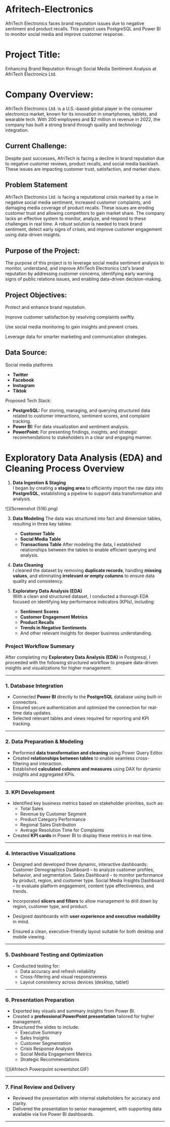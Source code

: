 # Afritech-Electronics
AfriTech Electronics faces brand reputation issues due to negative sentiment and product recalls. This project uses PostgreSQL and Power BI to monitor social media and improve customer response.

# Project Title:
Enhancing Brand Reputation through Social Media Sentiment Analysis at AfriTech Electronics Ltd.

# Company Overview: 
AfriTech Electronics Ltd. is a U.S.-based global player in the consumer electronics market, known for its innovation in smartphones, tablets, and wearable 
tech. With 200 employees and $2 million in revenue in 2022, the company has built a strong brand through quality and technology integration.

## Current Challenge: 

Despite past successes, AfriTech is facing a decline in brand reputation due to negative customer reviews, product recalls, and social media backlash. 
These issues are impacting customer trust, satisfaction, and market share.

## Problem Statement
AfriTech Electronics Ltd. is facing a reputational crisis marked by a rise in negative social media sentiment, increased customer complaints, and damaging 
media coverage of product recalls. These issues are eroding customer trust and allowing competitors to gain market share. The company lacks an effective 
system to monitor, analyze, and respond to these challenges in real time. A robust solution is needed to track brand sentiment, detect early signs of crises, 
and improve customer engagement using data-driven insights.


## Purpose of the Project:
The purpose of this project is to leverage social media sentiment analysis to monitor, understand, and improve AfriTech Electronics Ltd's brand reputation by
addressing customer concerns, identifying early warning signs of public relations issues, and enabling data-driven decision-making.

## Project Objectives:
Protect and enhance brand reputation.

Improve customer satisfaction by resolving complaints swiftly.

Use social media monitoring to gain insights and prevent crises.

Leverage data for smarter marketing and communication strategies.

## Data Source:
Social media platforms 
- **Twitter**
- **Facebook**
- **Instagram**
- **Tiktok**

Proposed Tech Stack:
- **PostgreSQL:** For storing, managing, and querying structured data related to customer interactions, sentiment scores, and complaint tracking.
- **Power BI:** For data visualization and sentiment analysis.
- **PowerPoint:** For presenting findings, insights, and strategic recommendations to stakeholders in a clear and engaging manner.

# Exploratory Data Analysis (EDA) and Cleaning Process Overview

1. **Data Ingestion & Staging**  
   I began by creating a **staging area** to efficiently import the raw data into **PostgreSQL**, establishing a pipeline to support data transformation and analysis.

![](Screenshot (516).png)

3. **Data Modeling**
   The data was structured into fact and dimension tables, resulting in three key tables:
   - **Customer Table**
   - **Social Media Table**
   - **Transactions Table**
   After modeling the data, I established relationships between the tables to enable efficient querying and analysis.

4. **Data Cleaning**  
   I cleaned the dataset by removing **duplicate records**, handling **missing values**, and eliminating **irrelevant or empty columns** to ensure data quality and consistency.

5. **Exploratory Data Analysis (EDA)**  
   With a clean and structured dataset, I conducted a thorough EDA focused on identifying key performance indicators (KPIs), including:  
   - **Sentiment Scores**  
   - **Customer Engagement Metrics**  
   - **Product Recalls**  
   - **Trends in Negative Sentiments**  
   - And other relevant insights for deeper business understanding.


### **Project Workflow Summary**

After completing my **Exploratory Data Analysis (EDA)** in Postgresql, I proceeded with the following structured workflow to prepare data-driven insights and visualizations for higher management:

---

### **1. Database Integration**
- Connected **Power BI** directly to the **PostgreSQL** database using built-in connectors.
- Ensured secure authentication and optimized the connection for real-time data updates.
- Selected relevant tables and views required for reporting and KPI tracking.

---

### **2. Data Preparation & Modeling**
- Performed **data transformation and cleaning** using Power Query Editor.
- Created **relationships between tables** to enable seamless cross-filtering and interaction.
- Established **calculated columns and measures** using DAX for dynamic insights and aggregated KPIs.

---

### **3. KPI Development**
- Identified key business metrics based on stakeholder priorities, such as:
  - Total Sales
  - Revenue by Customer Segment
  - Product Category Performance
  - Regional Sales Distribution
  - Average Resolution Time for Complaints
- Created **KPI cards** in Power BI to display these metrics in real time.

---

### **4. Interactive Visualizations**
- Designed and developed three dynamic, interactive dashboards:
   Customer Demographics Dashboard – to analyze customer profiles, behavior, and segmentation.
   Sales Dashboard – to monitor performance by product, region, and customer type.
   Social Media Insights Dashboard – to evaluate platform engagement, content type effectiveness, and trends.

- Incorporated **slicers and filters** to allow management to drill down by region, customer type, and product.
- Designed dashboards with **user experience and executive readability** in mind.
- Ensured a clean, executive-friendly layout suitable for both desktop and mobile viewing.

---

### **5. Dashboard Testing and Optimization**
- Conducted testing for:
  - Data accuracy and refresh reliability
  - Cross-filtering and visual responsiveness
  - Layout consistency across devices (desktop, tablet)
---

### **6. Presentation Preparation**
- Exported key visuals and summary insights from Power BI.
- Created a **professional PowerPoint presentation** tailored for higher management.
- Structured the slides to include:
  - Executive Summary
  - Sales Insights
  - Customer Segmentation
  - Crisis Response Analysis
  - Social Media Engagement Metrics
  - Strategic Recommendations

![](Afritech Powerpoint screentshot.GIF)

---

### **7. Final Review and Delivery**
- Reviewed the presentation with internal stakeholders for accuracy and clarity.
- Delivered the presentation to senior management, with supporting data available via live Power BI dashboards.

---
